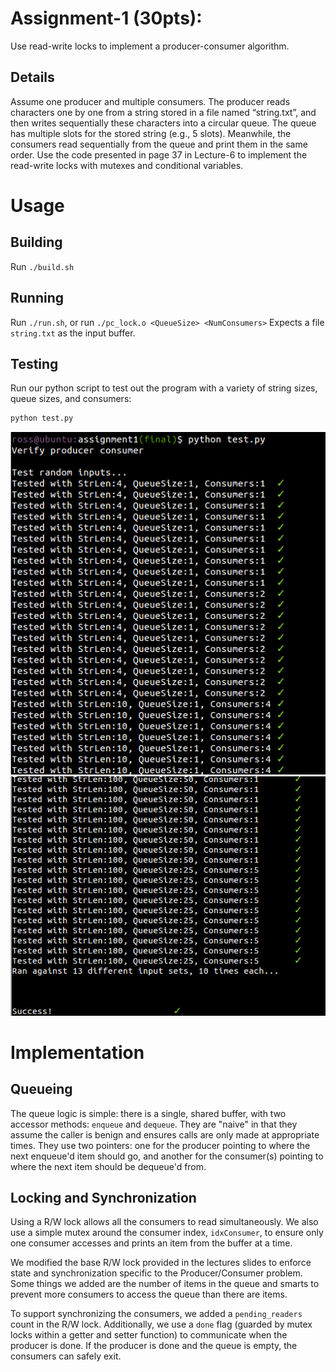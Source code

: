 # Assignment-1 (30pts):
Use read-write locks to implement a producer-consumer algorithm. 

## Details
Assume one producer and multiple consumers. The producer reads characters one by one from 
a string stored in a file named “string.txt”, and then writes sequentially these characters into a 
circular queue. The queue has multiple slots for the stored string (e.g., 5 slots). Meanwhile, the
consumers read sequentially from the queue and print them in the same order. Use the code 
presented in page 37 in Lecture-6 to implement the read-write locks with mutexes and 
conditional variables.

# Usage
## Building
Run `./build.sh`

## Running
Run `./run.sh`, or run `./pc_lock.o <QueueSize> <NumConsumers>`
Expects a file `string.txt` as the input buffer.

## Testing
Run our python script to test out the program with a variety of string sizes, queue sizes, and consumers:
```bash
python test.py
```

![Test script screenshot1](./screenshot1.png)
![Test script screenshot2](./screenshot2.png)

# Implementation

## Queueing
The queue logic is simple: there is a single, shared buffer, with two accessor methods: `enqueue` and `dequeue`. They are "naive" in that they assume the caller is benign and ensures calls are only made at appropriate times. They use two pointers: one for the producer pointing to where the next enqueue'd item should go, and another for the consumer(s) pointing to where the next item should be dequeue'd from.

## Locking and Synchronization
Using a R/W lock allows all the consumers to read simultaneously. We also use a simple mutex around the consumer index, `idxConsumer`, to ensure only one consumer accesses and prints an item from the buffer at a time.

We modified the base R/W lock provided in the lectures slides to enforce state and synchronization specific to the Producer/Consumer problem. Some things we added are the number of items in the queue and smarts to prevent more consumers to access the queue than there are items.

To support synchronizing the consumers, we added a `pending_readers` count in the R/W lock. Additionally, we use a `done` flag (guarded by mutex locks within a getter and setter function) to communicate when the producer is done. If the producer is done and the queue is empty, the consumers can safely exit.
